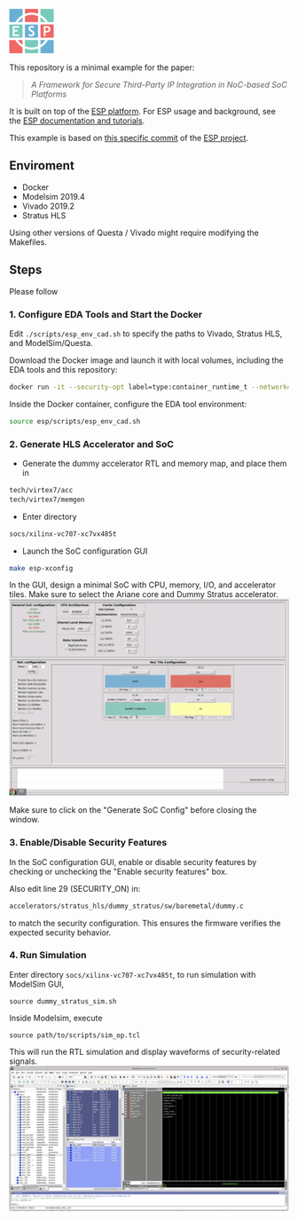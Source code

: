 

![Open-ESP](esp-logo-small.png)

This repository is a minimal example for the paper:

> *A Framework for Secure Third-Party IP Integration in NoC-based SoC Platforms*

It is built on top of the [ESP platform](https://www.esp.cs.columbia.edu). For ESP usage and background, see the [ESP documentation and tutorials](https://esp.cs.columbia.edu/docs/).

This example is based on [this specific commit](https://github.com/sld-columbia/esp/tree/607b249f06fb257c50e6f4e2e9d8a447f92eb1ee) of the [ESP project](https://github.com/sld-columbia/esp). 


## Enviroment
* Docker
* Modelsim 2019.4 
* Vivado 2019.2
* Stratus HLS

Using other versions of Questa / Vivado might require modifying the Makefiles.

## Steps
Please follow 

### 1. Configure EDA Tools and Start the Docker

Edit `./scripts/esp_env_cad.sh` to specify the paths to Vivado, Stratus HLS, and ModelSim/Questa.

Download the Docker image and launch it with local volumes, including the EDA tools and this repository:

```bash
docker run -it --security-opt label=type:container_runtime_t --network=host -e DISPLAY=$DISPLAY -v "$HOME/.Xauthority:/root/.Xauthority:rw" -v "/opt:/opt" -v "./ESP-Bastion:/home/espuser/esp" davidegiri/esp-tutorial:asplos2021 /bin/bash
```
Inside the Docker container, configure the EDA tool environment:
```bash
source esp/scripts/esp_env_cad.sh
```

### 2. Generate HLS Accelerator and SoC

* Generate the dummy accelerator RTL and memory map, and place them in
```bash
tech/virtex7/acc
tech/virtex7/memgen
```

* Enter directory 
```bash
socs/xilinx-vc707-xc7vx485t
``` 
* Launch the SoC configuration GUI
```bash
make esp-xconfig
``` 
In the GUI, design a minimal SoC with CPU, memory, I/O, and accelerator tiles. Make sure to select the Ariane core and Dummy Stratus accelerator.
![Diagram](readme_pics/configure.png)

Make sure to click on the "Generate SoC Config" before closing the window.

### 3. Enable/Disable Security Features
In the SoC configuration GUI, enable or disable security features by checking or unchecking the "Enable security features" box.

Also edit line 29 (SECURITY_ON) in:
```bash
accelerators/stratus_hls/dummy_stratus/sw/baremetal/dummy.c
```
to match the security configuration. This ensures the firmware verifies the expected security behavior.

### 4. Run Simulation
Enter directory `socs/xilinx-vc707-xc7vx485t`, to run simulation with ModelSim GUI, 
```
source dummy_stratus_sim.sh
```
Inside Modelsim, execute
```
source path/to/scripts/sim_op.tcl
```
This will run the RTL simulation and display waveforms of security-related signals.
![Diagram](readme_pics/waveform.png)

